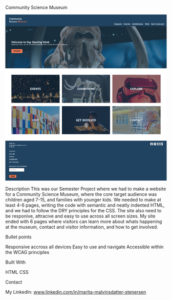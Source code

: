 Community Science Museum

<img src="/images/science_museum.png">

Description
This was our Semester Project where we had to make a website for a Community Science Museum, where the core target audience was children aged 7-15, and families with younger kids.
We needed to make at least 4-6 pages, writing the code with semantic and neatly indented HTML, and we had to follow the DRY principles for the CSS. The site also need to be responive, attracive and easy to use across all screen sizes. My site ended with 6 pages where visitors can learn more about whats happening at the museum, contact and visitor information, and how to get involved.

Bullet points

Responsive accross all devices
Easy to use and navigate
Accessible within the WCAG principles

Built With

HTML
CSS

Contact

My LinkedIn: www.linkedin.com/in/marita-malvinsdatter-stenersen
